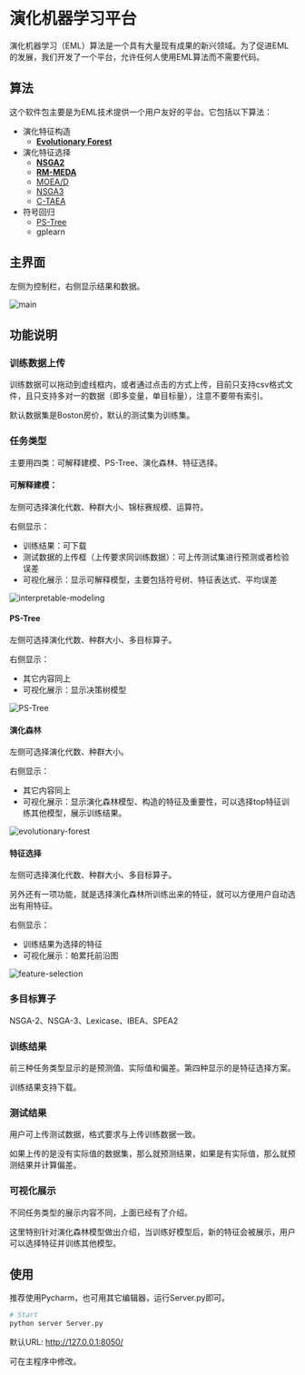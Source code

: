 # 演化机器学习平台

演化机器学习（EML）算法是一个具有大量现有成果的新兴领域。为了促进EML的发展，我们开发了一个平台，允许任何人使用EML算法而不需要代码。

## 算法

这个软件包主要是为EML技术提供一个用户友好的平台。它包括以下算法：

* 演化特征构造
    * [**Evolutionary Forest**](https://ieeexplore.ieee.org/document/9656554)
* 演化特征选择
    * [**NSGA2**](https://ieeexplore.ieee.org/document/996017)
    * [**RM-MEDA**](https://ieeexplore.ieee.org/document/4358761)
    * [MOEA/D](https://ieeexplore.ieee.org/document/4358754)
    * [NSGA3](https://ieeexplore.ieee.org/document/6600851)
    * [C-TAEA](https://ieeexplore.ieee.org/document/8413136)
* 符号回归
  * [PS-Tree](https://www.sciencedirect.com/science/article/pii/S2210650222000335)
  * gplearn

## 主界面

左侧为控制栏，右侧显示结果和数据。

![main](./figure/main.png)

## 功能说明

### 训练数据上传

训练数据可以拖动到虚线框内，或者通过点击的方式上传，目前只支持csv格式文件，且只支持多对一的数据（即多变量，单目标量），注意不要带有索引。

默认数据集是Boston房价，默认的测试集为训练集。

### 任务类型

主要用四类：可解释建模、PS-Tree、演化森林、特征选择。

#### **可解释建模：**

左侧可选择演化代数、种群大小、锦标赛规模、运算符。

右侧显示：

- 训练结果：可下载
- 测试数据的上传框（上传要求同训练数据）：可上传测试集进行预测或者检验误差
- 可视化展示：显示可解释模型，主要包括符号树、特征表达式、平均误差

![interpretable-modeling](./figure/interpretable-modeling.png)

#### PS-Tree

左侧可选择演化代数、种群大小、多目标算子。

右侧显示：

- 其它内容同上
- 可视化展示：显示决策树模型

![PS-Tree](./figure/PS-Tree.png)

#### 演化森林

左侧可选择演化代数、种群大小。

右侧显示：

- 其它内容同上
- 可视化展示：显示演化森林模型、构造的特征及重要性，可以选择top特征训练其他模型，展示训练结果。

![evolutionary-forest](./figure/evolutionary-forest.png)

#### 特征选择

左侧可选择演化代数、种群大小、多目标算子。

另外还有一项功能，就是选择演化森林所训练出来的特征，就可以方便用户自动选出有用特征。

右侧显示：

- 训练结果为选择的特征
- 可视化展示：帕累托前沿图

![feature-selection](./figure/feature-selection.png)

### 多目标算子

NSGA-2、NSGA-3、Lexicase、IBEA、SPEA2

### 训练结果

前三种任务类型显示的是预测值、实际值和偏差。第四种显示的是特征选择方案。

训练结果支持下载。

### 测试结果

用户可上传测试数据，格式要求与上传训练数据一致。

如果上传的是没有实际值的数据集，那么就预测结果，如果是有实际值，那么就预测结果并计算偏差。

### 可视化展示

不同任务类型的展示内容不同，上面已经有了介绍。

这里特别针对演化森林模型做出介绍，当训练好模型后，新的特征会被展示，用户可以选择特征并训练其他模型。

## 使用

推荐使用Pycharm，也可用其它编辑器，运行Server.py即可。

```bash
# Start
python server Server.py
```

默认URL: http://127.0.0.1:8050/

可在主程序中修改。

